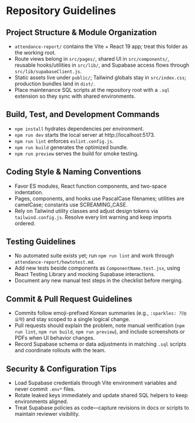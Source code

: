 # Repository Guidelines

## Project Structure & Module Organization
- `attendance-report/` contains the Vite + React 19 app; treat this folder as the working root.
- Route views belong in `src/pages/`, shared UI in `src/components/`, reusable hooks/utilities in `src/lib/`, and Supabase access flows through `src/lib/supabaseClient.js`.
- Static assets live under `public/`; Tailwind globals stay in `src/index.css`; production bundles land in `dist/`.
- Place maintenance SQL scripts at the repository root with a `.sql` extension so they sync with shared environments.

## Build, Test, and Development Commands
- `npm install` hydrates dependencies per environment.
- `npm run dev` starts the local server at http://localhost:5173.
- `npm run lint` enforces `eslint.config.js`.
- `npm run build` generates the optimized bundle.
- `npm run preview` serves the build for smoke testing.

## Coding Style & Naming Conventions
- Favor ES modules, React function components, and two-space indentation.
- Pages, components, and hooks use PascalCase filenames; utilities are camelCase; constants use SCREAMING_CASE.
- Rely on Tailwind utility classes and adjust design tokens via `tailwind.config.js`. Resolve every lint warning and keep imports ordered.

## Testing Guidelines
- No automated suite exists yet; run `npm run lint` and work through `attendance-report/howtotest.md`.
- Add new tests beside components as `ComponentName.test.jsx`, using React Testing Library and mocking Supabase interactions.
- Document any new manual test steps in the checklist before merging.

## Commit & Pull Request Guidelines
- Commits follow emoji-prefixed Korean summaries (e.g., `:sparkles: 기능 요약`) and stay scoped to a single logical change.
- Pull requests should explain the problem, note manual verification (`npm run lint`, `npm run build`, `npm run preview`), and include screenshots or PDFs when UI behavior changes.
- Record Supabase schema or data adjustments in matching `.sql` scripts and coordinate rollouts with the team.

## Security & Configuration Tips
- Load Supabase credentials through Vite environment variables and never commit `.env*` files.
- Rotate leaked keys immediately and update shared SQL helpers to keep environments aligned.
- Treat Supabase policies as code—capture revisions in docs or scripts to maintain reviewer visibility.
